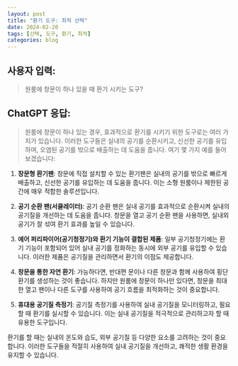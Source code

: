 ```yaml
---
layout: post
title: "환기 도구: 최적 선택"
date: 2024-02-20
tags: [선택, 도구, 환기, 최적]
categories: blog
---
```


## 사용자 입력:
> 원룸에 창문이 하나 있을 때 환기 시키는 도구?

## ChatGPT 응답:
> 원룸에 창문이 하나 있는 경우, 효과적으로 환기를 시키기 위한 도구로는 여러 가지가 있습니다. 이러한 도구들은 실내의 공기를 순환시키고, 신선한 공기를 유입하며, 오염된 공기를 밖으로 배출하는 데 도움을 줍니다. 여기 몇 가지 예를 들어보겠습니다:

1. **창문형 환기팬**: 창문에 직접 설치할 수 있는 환기팬은 실내의 공기를 밖으로 빠르게 배출하고, 신선한 공기를 유입하는 데 도움을 줍니다. 이는 소형 원룸이나 제한된 공간에 매우 적합한 솔루션입니다.

2. **공기 순환 팬(서큘레이터)**: 공기 순환 팬은 실내 공기를 효과적으로 순환시켜 실내의 공기질을 개선하는 데 도움을 줍니다. 창문을 열고 공기 순환 팬을 사용하면, 실내외 공기가 잘 섞여 환기 효과를 높일 수 있습니다.

3. **에어 퍼리파이어(공기청정기)와 환기 기능이 결합된 제품**: 일부 공기청정기에는 환기 기능이 포함되어 있어 실내 공기를 정화하는 동시에 외부 공기를 유입할 수 있습니다. 이러한 제품은 공기질을 관리하면서 환기의 이점도 제공합니다.

4. **창문을 통한 자연 환기**: 가능하다면, 반대편 문이나 다른 창문과 함께 사용하여 횡단 환기를 생성하는 것이 좋습니다. 하지만 원룸에 창문이 하나만 있다면, 창문을 최대한 열고 팬이나 다른 도구를 사용하여 공기 흐름을 최적화하는 것이 중요합니다.

5. **휴대용 공기질 측정기**: 공기질 측정기를 사용하여 실내 공기질을 모니터링하고, 필요할 때 환기를 실시할 수 있습니다. 이는 실내 공기질을 적극적으로 관리하고자 할 때 유용한 도구입니다.

환기를 할 때는 실내의 온도와 습도, 외부 공기질 등 다양한 요소를 고려하는 것이 중요합니다. 이러한 도구들을 적절히 사용하여 실내 공기질을 개선하고, 쾌적한 생활 환경을 유지할 수 있습니다.

